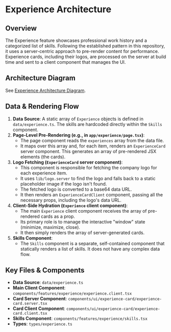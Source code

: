 # Experience Architecture

## Overview

The Experience feature showcases professional work history and a categorized list of skills. Following the established pattern in this repository, it uses a server-centric approach to pre-render content for performance. Experience cards, including their logos, are processed on the server at build time and sent to a client component that manages the UI.

## Architecture Diagram

See [Experience Architecture Diagram](./experience.mmd).

## Data & Rendering Flow

1. **Data Source**: A static array of `Experience` objects is defined in `data/experience.ts`. The skills are hardcoded directly within the `Skills` component.
2. **Page-Level Pre-Rendering (e.g., in `app/experience/page.tsx`)**:
    - The page component reads the `experiences` array from the data file.
    - It maps over this array and, for each item, renders an `ExperienceCard` server component. This generates an array of pre-rendered JSX elements (the cards).
3. **Logo Fetching (`ExperienceCard` server component)**:
    - This component is responsible for fetching the company logo for each experience item.
    - It uses `lib/logo.server` to find the logo and falls back to a static placeholder image if the logo isn't found.
    - The fetched logo is converted to a base64 data URL.
    - It then renders an `ExperienceCardClient` component, passing all the necessary props, including the logo's data URL.
4. **Client-Side Hydration (`Experience` client component)**:
    - The main `Experience` client component receives the array of pre-rendered cards as a prop.
    - Its primary role is to manage the interactive "window" state (minimize, maximize, close).
    - It then simply renders the array of server-generated cards.
5. **Skills Component**:
    - The `Skills` component is a separate, self-contained component that statically renders a list of skills. It does not have any complex data flow.

## Key Files & Components

- **Data Source**: `data/experience.ts`
- **Main Client Component**: `components/features/experience/experience.client.tsx`
- **Card Server Component**: `components/ui/experience-card/experience-card.server.tsx`
- **Card Client Component**: `components/ui/experience-card/experience-card.client.tsx`
- **Skills Component**: `components/features/experience/skills.tsx`
- **Types**: `types/experience.ts`

